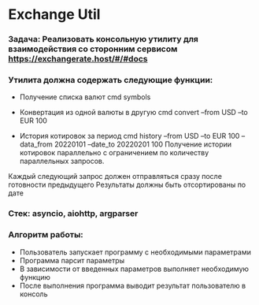 # Exchange Util



### Задача: Реализовать консольную утилиту для взаимодействия со сторонним сервисом https://exchangerate.host/#/#docs

### Утилита должна содержать следующие функции:

- Получение списка валют
cmd symbols

- Конвертация из одной валюты в другую
cmd convert –from USD –to EUR 100
- История котировок за период
cmd history –from USD –to EUR 100 –data_from 20220101 –date_to 20220201 100
Получение истории котировок параллельно с ограничением по количеству параллельных запросов.

Каждый следующий запрос должен отправляться сразу после готовности предыдущего
Результаты должны быть отсортированы по дате
### Стек: asyncio, aiohttp, argparser
### Алгоритм работы:
- Пользователь запускает программу с необходимыми параметрами
- Программа парсит параметры
- В зависимости от введенных параметров выполняет необходимую функцию
- После выполнения программа выводит результат пользователю в консоль
